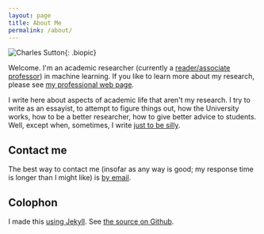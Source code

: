 ```yaml
---
layout: page
title: About Me
permalink: /about/
---
```


![Charles Sutton](http://homepages.inf.ed.ac.uk/csutton/images/charles3.jpg){: .biopic}

Welcome. I'm an academic researcher (currently 
a [reader/associate professor](/2013/08/academic-ranks-in-us-and-uk.html)) in machine learning.
If you like to learn more about my research,
please see [my professional web page](http://homepages.inf.ed.ac.uk/csutton/).

I write here about aspects of academic life that
aren't my research. I try to write as an essayist,
to attempt to figure things out, how the University
works, how to be a better researcher, how to give 
better advice to students.
Well, except when,
sometimes, I write [just to be silly](/tag/silly).

## Contact me

The best way to contact me (insofar as any way is good; my response time
is longer than I might like) is [by email](mailto:csutton@inf.ed.ac.uk).

## Colophon

I made this [using Jekyll](https://jekyllrb.com/). See [the source on Github](https://github.com/casutton/casutton.github.io).

